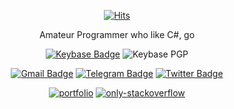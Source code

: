 <div align=center>

  [![Hits](https://hits.seeyoufarm.com/api/count/incr/badge.svg?url=https%3A%2F%2Fgithub.com%2FRyuaNerin)](https://hits.seeyoufarm.com)

  Amateur Programmer who like C#, go
  
  [![Keybase Badge](https://img.shields.io/badge/-Keybase-33A0FF?style=flat-square&logo=keybase&logoColor=white&link=https://keybase.io/ryuanerin)](https://keybase.io/ryuanerin)
  ![Keybase PGP](https://img.shields.io/keybase/pgp/ryuanerin?style=flat-square)
  
  
  [![Gmail Badge](https://img.shields.io/badge/-Gmail-D14836?style=flat-square&logo=Gmail&logoColor=white&link=mailto:ryuanerin@gmail.com)](mailto:ryuanerin@gmail.com)
  [![Telegram Badge](https://img.shields.io/badge/-Telegram-2CA5E0?style=flat-square&logo=telegram&logoColor=white&link=https://t.me/unknown5766)](https://t.me/unknown5766)
  [![Twitter Badge](https://img.shields.io/badge/-Twitter-1DA1F2?style=flat-square&logo=twitter&logoColor=white&link=https://twitter.com/RyuaNerin)](https://twitter.com/RyuaNerin) 

  [![portfolio](https://github-readme-stats.vercel.app/api/pin/?username=RyuaNerin&repo=portfolio)](https://github.com/RyuaNerin/portfolio)  [![only-stackoverflow](https://github-readme-stats.vercel.app/api/pin/?username=RyuaNerin&repo=only-stackoverflow)](https://github.com/RyuaNerin/only-stackoverflow)

</div>
